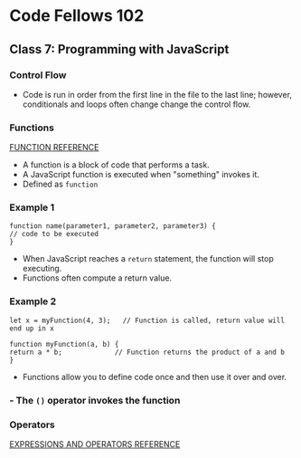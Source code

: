 # Code Fellows 102

## Class 7: Programming with JavaScript

### Control Flow

- Code is run in order from the first line in the file to the last line; however, conditionals and loops often change change the control flow.

### Functions

[FUNCTION REFERENCE](https://developer.mozilla.org/en-US/docs/Web/JavaScript/Guide/Functions)

- A function is a block of code that performs a task.
- A JavaScript function is executed when "something" invokes it.
- Defined as `function`

### Example 1

    function name(parameter1, parameter2, parameter3) {
    // code to be executed
    }

- When JavaScript reaches a `return` statement, the function will stop executing.
- Functions often compute a return value.

### Example 2

    let x = myFunction(4, 3);   // Function is called, return value will end up in x

    function myFunction(a, b) {
    return a * b;             // Function returns the product of a and b
    }

- Functions allow you to define code once and then use it over and over.

### - The `()` operator invokes the function

### Operators

[EXPRESSIONS AND OPERATORS REFERENCE](https://developer.mozilla.org/en-US/docs/Web/JavaScript/Guide/Expressions_and_Operators)
